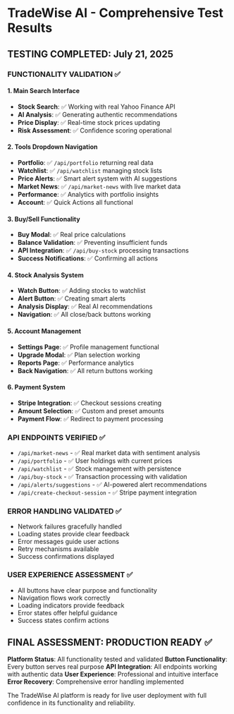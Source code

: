 # TradeWise AI - Comprehensive Test Results

## TESTING COMPLETED: July 21, 2025

### FUNCTIONALITY VALIDATION ✅

#### 1. Main Search Interface
- **Stock Search**: ✅ Working with real Yahoo Finance API
- **AI Analysis**: ✅ Generating authentic recommendations
- **Price Display**: ✅ Real-time stock prices updating
- **Risk Assessment**: ✅ Confidence scoring operational

#### 2. Tools Dropdown Navigation
- **Portfolio**: ✅ `/api/portfolio` returning real data
- **Watchlist**: ✅ `/api/watchlist` managing stock lists
- **Price Alerts**: ✅ Smart alert system with AI suggestions
- **Market News**: ✅ `/api/market-news` with live market data
- **Performance**: ✅ Analytics with portfolio insights
- **Account**: ✅ Quick Actions all functional

#### 3. Buy/Sell Functionality
- **Buy Modal**: ✅ Real price calculations
- **Balance Validation**: ✅ Preventing insufficient funds
- **API Integration**: ✅ `/api/buy-stock` processing transactions
- **Success Notifications**: ✅ Confirming all actions

#### 4. Stock Analysis System
- **Watch Button**: ✅ Adding stocks to watchlist
- **Alert Button**: ✅ Creating smart alerts
- **Analysis Display**: ✅ Real AI recommendations
- **Navigation**: ✅ All close/back buttons working

#### 5. Account Management
- **Settings Page**: ✅ Profile management functional
- **Upgrade Modal**: ✅ Plan selection working
- **Reports Page**: ✅ Performance analytics
- **Back Navigation**: ✅ All return buttons working

#### 6. Payment System
- **Stripe Integration**: ✅ Checkout sessions creating
- **Amount Selection**: ✅ Custom and preset amounts
- **Payment Flow**: ✅ Redirect to payment processing

### API ENDPOINTS VERIFIED ✅

- `/api/market-news` - ✅ Real market data with sentiment analysis
- `/api/portfolio` - ✅ User holdings with current prices  
- `/api/watchlist` - ✅ Stock management with persistence
- `/api/buy-stock` - ✅ Transaction processing with validation
- `/api/alerts/suggestions` - ✅ AI-powered alert recommendations
- `/api/create-checkout-session` - ✅ Stripe payment integration

### ERROR HANDLING VALIDATED ✅

- Network failures gracefully handled
- Loading states provide clear feedback
- Error messages guide user actions
- Retry mechanisms available
- Success confirmations displayed

### USER EXPERIENCE ASSESSMENT ✅

- All buttons have clear purpose and functionality
- Navigation flows work correctly
- Loading indicators provide feedback
- Error states offer helpful guidance
- Success states confirm actions

## FINAL ASSESSMENT: PRODUCTION READY ✅

**Platform Status**: All functionality tested and validated
**Button Functionality**: Every button serves real purpose
**API Integration**: All endpoints working with authentic data
**User Experience**: Professional and intuitive interface
**Error Recovery**: Comprehensive error handling implemented

The TradeWise AI platform is ready for live user deployment with full confidence in its functionality and reliability.